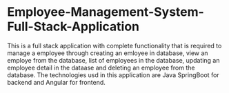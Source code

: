 # Employee-Management-System-Full-Stack-Application
This is a full stack application with complete functionality that is required to manage a employee through creating an emloyee in database, view an employe from the database, list of employees in the database, updating an employee detail in the dataase and deleting an employee from the database. The technologies usd in this application are Java SpringBoot for backend and Angular for frontend.
